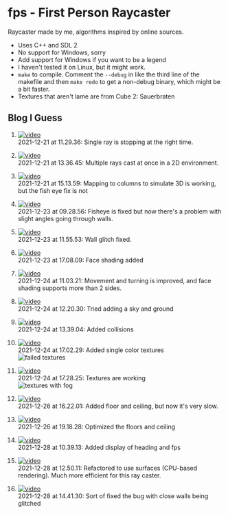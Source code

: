 # fps - First Person Raycaster
Raycaster made by me, algorithms inspired by online sources.

* Uses C++ and SDL 2
* No support for Windows, sorry
* Add support for Windows if you want to be a legend
* I haven't tested it on Linux, but it might work.
* `make` to compile. Comment the `--debug` in like the third line of the makefile and then `make redo` to get a non-debug binary, which might be a bit faster.
* Textures that aren't lame are from Cube 2: Sauerbraten

## Blog I Guess
1. [![video](thumbnails/2021-12-21%20at%2011.29.36.png)](https://streamable.com/1bni67)<br/>
   2021-12-21 at 11.29.36: Single ray is stopping at the right time.

2. [![video](thumbnails/2021-12-21%20at%2013.36.45.png)](https://streamable.com/8rzq6w)<br/>
   2021-12-21 at 13.36.45: Multiple rays cast at once in a 2D environment.

3. [![video](thumbnails/2021-12-21%20at%2015.13.59.png)](https://streamable.com/zj4k5w)<br/>
   2021-12-21 at 15.13.59: Mapping to columns to simulate 3D is working, but the fish eye fix is not

4. [![video](thumbnails/2021-12-23%20at%2009.28.56.png)](https://streamable.com/jn3lz4)<br/>
   2021-12-23 at 09.28.56: Fisheye is fixed but now there's a problem with slight angles going through walls.

5. [![video](thumbnails/wall%20glitch%20fixed.png)](https://streamable.com/n2d3hd)<br/>
   2021-12-23 at 11.55.53: Wall glitch fixed.

6. [![video](thumbnails/face%20shading.png)](https://streamable.com/l4rvg9)<br/>
   2021-12-23 at 17.08.09: Face shading added

7. [![video](thumbnails/2021-12-24%20at%2011.03.21.png)](https://streamable.com/sly426)<br/>
   2021-12-24 at 11.03.21: Movement and turning is improved, and face shading supports more than 2 sides.

8. [![video](thumbnails/tripping%20on%20acid.png)](https://streamable.com/hoj2i8)<br/>
   2021-12-24 at 12.20.30: Tried adding a sky and ground

9. [![video](thumbnails/collisions%20added.png)](https://streamable.com/gi91iv)<br/>
   2021-12-24 at 13.39.04: Added collisions

10. [![video](thumbnails/single%20color%20textures.png)](https://streamable.com/tvulao)<br/>
   2021-12-24 at 17.02.29: Added single color textures<br/>
   ![failed textures](thumbnails/badtextures.png)

11. [![video](thumbnails/2021-12-24%20at%2017.28.25.png)](https://youtu.be/v8TDuYdmmj4)<br/>
   2021-12-24 at 17.28.25: Textures are working<br/>
   ![textures with fog](thumbnails/fogtextures.png)

12. [![video](thumbnails/2021-12-26%20at%2016.22.01.png)](https://streamable.com/r5fnpo)<br/>
   2021-12-26 at 16.22.01: Added floor and ceiling, but now it's very slow.

13. [![video](thumbnails/2021-12-26%20at%2019.18.28.png)](https://streamable.com/uyyh0k)<br/>
   2021-12-26 at 19.18.28: Optimized the floors and ceiling

14. [![video](thumbnails/2021-12-28%20at%2010.39.13.png)](https://streamable.com/j6oz31)<br/>
   2021-12-28 at 10.39.13: Added display of heading and fps

15. [![video](thumbnails/2021-12-28%20at%2012.50.11.png)](https://streamable.com/fznbon)<br/>
   2021-12-28 at 12.50.11: Refactored to use surfaces (CPU-based rendering). Much more efficient for this ray caster.

15. [![video](thumbnails/2021-12-28%20at%2014.41.30.png)](https://streamable.com/1js8uo)<br/>
   2021-12-28 at 14.41.30: Sort of fixed the bug with close walls being glitched


